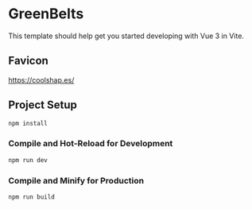 # GreenBelts

This template should help get you started developing with Vue 3 in Vite.

## Favicon
https://coolshap.es/

## Project Setup

```sh
npm install
```

### Compile and Hot-Reload for Development

```sh
npm run dev
```

### Compile and Minify for Production

```sh
npm run build
```
